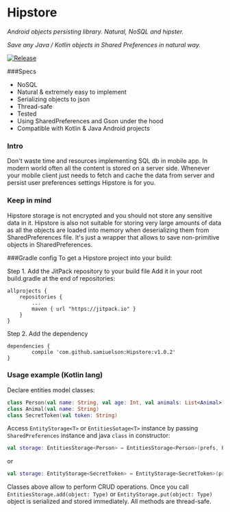# Hipstore
_Android objects persisting library. Natural, NoSQL and hipster._

_Save any Java / Kotlin objects in Shared Preferences in natural way._

[![Release](https://jitpack.io/v/samiuelson/Hipstore.svg?style=flat-square)](https://jitpack.io/#samiuelson/Hipstore)

###Specs
* NoSQL
* Natural & extremely easy to implement
* Serializing objects to json
* Thread-safe
* Tested
* Using SharedPreferences and Gson under the hood
* Compatible with Kotlin & Java Android projects

### Intro
Don't waste time and resources implementing SQL db in mobile app.
In modern world often all the content is stored on a server side.
Whenever your mobile client just needs to fetch and cache the data from server and persist user preferences settings Hipstore is for you.

### Keep in mind
Hipstore storage is not encrypted and you should not store any sensitive data in it. Hipstore is also not suitable for storing very large amounts of data as all the objects are loaded into memory when deserializing them from SharedPreferences file. It's just a wrapper that allows to save non-primitive objects in SharedPreferences. 

###Gradle config
To get a Hipstore project into your build:

Step 1. Add the JitPack repository to your build file
Add it in your root build.gradle at the end of repositories:

	allprojects {
		repositories {
			...
			maven { url "https://jitpack.io" }
		}
	}
Step 2. Add the dependency

	dependencies {
	        compile 'com.github.samiuelson:Hipstore:v1.0.2'
	}

### Usage example (Kotlin lang)
Declare entities model classes:
```kotlin
class Person(val name: String, val age: Int, val animals: List<Animal>)
class Animal(val name: String)
class SecretToken(val token: String)
```
Access `EntityStorage<T>` or `EntitiesSotage<T>` instance by passing  `SharedPreferences` instance and java `class` in constructor:
```kotlin
val storage: EntitiesStorage<Person> = EntitiesStorage<Person>(prefs, Person::class.java) // for multiple instances storage
```
or
```kotlin
val storage: EntityStorage<SecretToken> = EntityStorage<SecretToken>(prefs, SecretToken::class.java) // for single instance object storage
```
Classes above allow to perform CRUD operations.
Once you call `EntitiesStorage.add(object: Type)` or `EntityStorage.put(object: Type)` object is serialized and stored immediately.
All methods are thread-safe.
